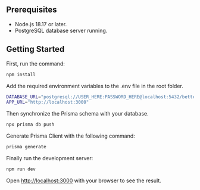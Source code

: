 ## Prerequisites

- Node.js 18.17 or later.
- PostgreSQL database server running.

## Getting Started

First, run the command:

```bash
npm install
```
Add the required environment variables to the .env file in the root folder.
```bash
DATABASE_URL="postgresql://USER_HERE:PASSWORD_HERE@localhost:5432/bettereads"
APP_URL="http://localhost:3000"
```

Then synchronize the Prisma schema with your database.
```bash
npx prisma db push
```
Generate Prisma Client with the following command:
```bash
prisma generate
```
Finally run the development server:
```bash
npm run dev
```

Open [http://localhost:3000](http://localhost:3000) with your browser to see the result.

